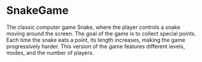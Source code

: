 # SnakeGame
The classic computer game Snake, where the player controls a snake moving around the screen. The goal of the game is to collect special points. Each time the snake eats a point, its length increases, making the game progressively harder. This version of the game features different levels, modes, and the number of players.
